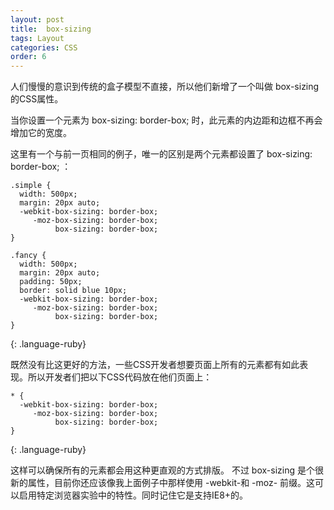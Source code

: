 ```yaml
---
layout: post
title:  box-sizing
tags: Layout
categories: CSS
order: 6
---
```


人们慢慢的意识到传统的盒子模型不直接，所以他们新增了一个叫做 box-sizing 的CSS属性。

当你设置一个元素为 box-sizing: border-box; 时，此元素的内边距和边框不再会增加它的宽度。

这里有一个与前一页相同的例子，唯一的区别是两个元素都设置了 box-sizing: border-box; ：



~~~
.simple {
  width: 500px;
  margin: 20px auto;
  -webkit-box-sizing: border-box;
     -moz-box-sizing: border-box;
          box-sizing: border-box;
}

.fancy {
  width: 500px;
  margin: 20px auto;
  padding: 50px;
  border: solid blue 10px;
  -webkit-box-sizing: border-box;
     -moz-box-sizing: border-box;
          box-sizing: border-box;
}
~~~
{: .language-ruby}




既然没有比这更好的方法，一些CSS开发者想要页面上所有的元素都有如此表现。所以开发者们把以下CSS代码放在他们页面上：
~~~
* {
  -webkit-box-sizing: border-box;
     -moz-box-sizing: border-box;
          box-sizing: border-box;
}
~~~
{: .language-ruby}

这样可以确保所有的元素都会用这种更直观的方式排版。
不过 box-sizing 是个很新的属性，目前你还应该像我上面例子中那样使用 -webkit-和 -moz- 前缀。这可以启用特定浏览器实验中的特性。同时记住它是支持IE8+的。
